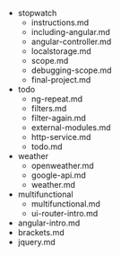- stopwatch
	- instructions.md
	- including-angular.md
	- angular-controller.md
	- localstorage.md
	- scope.md
	- debugging-scope.md
	- final-project.md
- todo
	- ng-repeat.md
	- filters.md
	- filter-again.md
	- external-modules.md
	- http-service.md
	- todo.md
- weather
	- openweather.md
	- google-api.md
	- weather.md
- multifunctional
	- multifunctional.md
	- ui-router-intro.md
- angular-intro.md
- brackets.md
- jquery.md